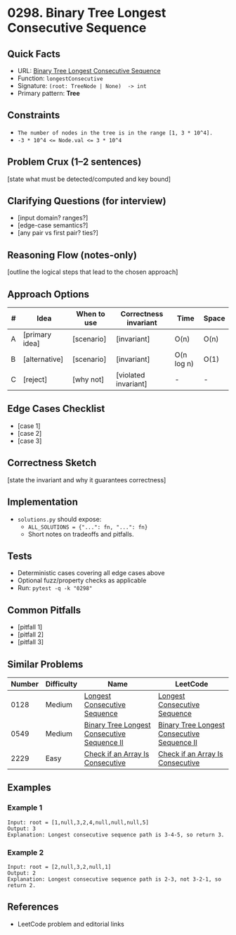 # 0298. Binary Tree Longest Consecutive Sequence

## Quick Facts

- URL: [Binary Tree Longest Consecutive Sequence](https://leetcode.com/problems/binary-tree-longest-consecutive-sequence/)
- Function: `longestConsecutive`
- Signature: `(root: TreeNode | None)  -> int`
- Primary pattern: **Tree**

## Constraints

- `The number of nodes in the tree is in the range [1, 3 * 10^4].`
- `-3 * 10^4 <= Node.val <= 3 * 10^4`

## Problem Crux (1–2 sentences)

[state what must be detected/computed and key bound]

## Clarifying Questions (for interview)

- [input domain? ranges?]
- [edge-case semantics?]
- [any pair vs first pair? ties?]

## Reasoning Flow (notes-only)

[outline the logical steps that lead to the chosen approach]

## Approach Options

| # | Idea | When to use | Correctness invariant | Time | Space |
|---|------|-------------|-----------------------|------|-------|
| A | [primary idea] | [scenario] | [invariant] | O(n) | O(n) |
| B | [alternative] | [scenario] | [invariant] | O(n log n) | O(1) |
| C | [reject] | [why not] | [violated invariant] | - | - |

## Edge Cases Checklist

- [case 1]
- [case 2]
- [case 3]

## Correctness Sketch

[state the invariant and why it guarantees correctness]

## Implementation

- `solutions.py` should expose:
  - `ALL_SOLUTIONS = {"...": fn, "...": fn}`
  - Short notes on tradeoffs and pitfalls.

## Tests

- Deterministic cases covering all edge cases above
- Optional fuzz/property checks as applicable
- Run: `pytest -q -k "0298"`

## Common Pitfalls

- [pitfall 1]
- [pitfall 2]
- [pitfall 3]

## Similar Problems

| Number | Difficulty | Name | LeetCode |
|---|---|---|---|
| 0128 | Medium | [Longest Consecutive Sequence](../0128-longest-consecutive-sequence/readme.md) | [Longest Consecutive Sequence](https://leetcode.com/problems/longest-consecutive-sequence/) |
| 0549 | Medium | [Binary Tree Longest Consecutive Sequence II](../0549-binary-tree-longest-consecutive-sequence-ii/readme.md) | [Binary Tree Longest Consecutive Sequence II](https://leetcode.com/problems/binary-tree-longest-consecutive-sequence-ii/) |
| 2229 | Easy | [Check if an Array Is Consecutive](../2229-check-if-an-array-is-consecutive/readme.md) | [Check if an Array Is Consecutive](https://leetcode.com/problems/check-if-an-array-is-consecutive/) |

## Examples

### Example 1

```text
Input: root = [1,null,3,2,4,null,null,null,5]
Output: 3
Explanation: Longest consecutive sequence path is 3-4-5, so return 3.
```

### Example 2

```text
Input: root = [2,null,3,2,null,1]
Output: 2
Explanation: Longest consecutive sequence path is 2-3, not 3-2-1, so return 2.
```

## References

- LeetCode problem and editorial links
